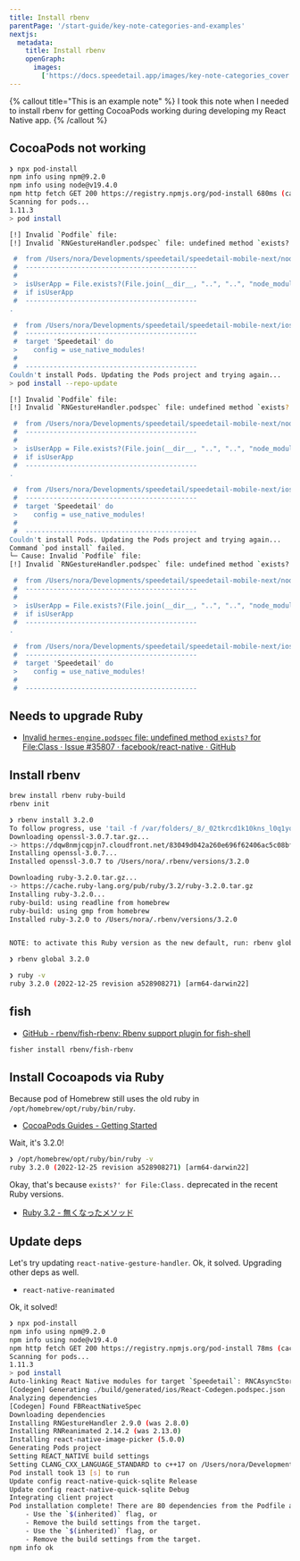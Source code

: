 ```yaml
---
title: Install rbenv
parentPage: '/start-guide/key-note-categories-and-examples'
nextjs:
  metadata:
    title: Install rbenv
    openGraph:
      images:
        ['https://docs.speedetail.app/images/key-note-categories_cover.png']
---
```


{% callout title="This is an example note" %}
I took this note when I needed to install rbenv for getting CocoaPods working during developing my React Native app.
{% /callout %}

## CocoaPods not working

```sh
❯ npx pod-install
npm info using npm@9.2.0
npm info using node@v19.4.0
npm http fetch GET 200 https://registry.npmjs.org/pod-install 680ms (cache revalidated)
Scanning for pods...
1.11.3
> pod install

[!] Invalid `Podfile` file:
[!] Invalid `RNGestureHandler.podspec` file: undefined method `exists?' for File:Class.

 #  from /Users/nora/Developments/speedetail/speedetail-mobile-next/node_modules/react-native-gesture-handler/RNGestureHandler.podspec:5
 #  -------------------------------------------
 #
 >  isUserApp = File.exists?(File.join(__dir__, "..", "..", "node_modules", "react-native", "package.json"))
 #  if isUserApp
 #  -------------------------------------------
.

 #  from /Users/nora/Developments/speedetail/speedetail-mobile-next/ios/Podfile:8
 #  -------------------------------------------
 #  target 'Speedetail' do
 >    config = use_native_modules!
 #
 #  -------------------------------------------
Couldn't install Pods. Updating the Pods project and trying again...
> pod install --repo-update

[!] Invalid `Podfile` file:
[!] Invalid `RNGestureHandler.podspec` file: undefined method `exists?' for File:Class.

 #  from /Users/nora/Developments/speedetail/speedetail-mobile-next/node_modules/react-native-gesture-handler/RNGestureHandler.podspec:5
 #  -------------------------------------------
 #
 >  isUserApp = File.exists?(File.join(__dir__, "..", "..", "node_modules", "react-native", "package.json"))
 #  if isUserApp
 #  -------------------------------------------
.

 #  from /Users/nora/Developments/speedetail/speedetail-mobile-next/ios/Podfile:8
 #  -------------------------------------------
 #  target 'Speedetail' do
 >    config = use_native_modules!
 #
 #  -------------------------------------------
Couldn't install Pods. Updating the Pods project and trying again...
Command `pod install` failed.
└─ Cause: Invalid `Podfile` file:
[!] Invalid `RNGestureHandler.podspec` file: undefined method `exists?' for File:Class.

 #  from /Users/nora/Developments/speedetail/speedetail-mobile-next/node_modules/react-native-gesture-handler/RNGestureHandler.podspec:5
 #  -------------------------------------------
 #
 >  isUserApp = File.exists?(File.join(__dir__, "..", "..", "node_modules", "react-native", "package.json"))
 #  if isUserApp
 #  -------------------------------------------
.

 #  from /Users/nora/Developments/speedetail/speedetail-mobile-next/ios/Podfile:8
 #  -------------------------------------------
 #  target 'Speedetail' do
 >    config = use_native_modules!
 #
 #  -------------------------------------------
```

## Needs to upgrade Ruby

- [Invalid `hermes-engine.podspec` file: undefined method `exists?` for File:Class · Issue #35807 · facebook/react-native · GitHub](https://github.com/facebook/react-native/issues/35807)

## Install rbenv

```sh
brew install rbenv ruby-build
rbenv init
```

```sh
❯ rbenv install 3.2.0
To follow progress, use 'tail -f /var/folders/_8/_02tkrcd1k10kns_l0q1yqmm0000gn/T/ruby-build.20230119110619.5472.log' or pass --verbose
Downloading openssl-3.0.7.tar.gz...
-> https://dqw8nmjcqpjn7.cloudfront.net/83049d042a260e696f62406ac5c08bf706fd84383f945cf21bd61e9ed95c396e
Installing openssl-3.0.7...
Installed openssl-3.0.7 to /Users/nora/.rbenv/versions/3.2.0

Downloading ruby-3.2.0.tar.gz...
-> https://cache.ruby-lang.org/pub/ruby/3.2/ruby-3.2.0.tar.gz
Installing ruby-3.2.0...
ruby-build: using readline from homebrew
ruby-build: using gmp from homebrew
Installed ruby-3.2.0 to /Users/nora/.rbenv/versions/3.2.0


NOTE: to activate this Ruby version as the new default, run: rbenv global 3.2.0

❯ rbenv global 3.2.0

❯ ruby -v
ruby 3.2.0 (2022-12-25 revision a528908271) [arm64-darwin22]
```

## fish

- [GitHub - rbenv/fish-rbenv: Rbenv support plugin for fish-shell](https://github.com/rbenv/fish-rbenv)

```sh
fisher install rbenv/fish-rbenv
```

## Install Cocoapods via Ruby

Because pod of Homebrew still uses the old ruby in `/opt/homebrew/opt/ruby/bin/ruby`.

- [CocoaPods Guides - Getting Started](https://guides.cocoapods.org/using/getting-started.html)

Wait, it's 3.2.0!

```sh
❯ /opt/homebrew/opt/ruby/bin/ruby -v
ruby 3.2.0 (2022-12-25 revision a528908271) [arm64-darwin22]
```

Okay, that's because `exists?' for File:Class.` deprecated in the recent Ruby versions.

- [Ruby 3.2 - 無くなったメソッド](https://zenn.dev/tmtms/articles/202212-ruby32-5)

## Update deps

Let's try updating `react-native-gesture-handler`.
Ok, it solved. Upgrading other deps as well.

- `react-native-reanimated`

Ok, it solved!

```sh
❯ npx pod-install
npm info using npm@9.2.0
npm info using node@v19.4.0
npm http fetch GET 200 https://registry.npmjs.org/pod-install 78ms (cache revalidated)
Scanning for pods...
1.11.3
> pod install
Auto-linking React Native modules for target `Speedetail`: RNCAsyncStorage, RNCClipboard, RNDeviceInfo, RNFS, RNGestureHandler, RNReactNativeHapticFeedback, RNReanimated, RNSVG, RNScreens, react-native-aes-gcm-crypto, react-native-aes-gcm-simple, react-native-get-random-values, react-native-image-picker, react-native-japanese-tokenizer, react-native-mmkv, react-native-quick-base64, react-native-quick-md5, react-native-quick-sqlite, react-native-safe-area-context, react-native-simple-crypto, and react-native-webview
[Codegen] Generating ./build/generated/ios/React-Codegen.podspec.json
Analyzing dependencies
[Codegen] Found FBReactNativeSpec
Downloading dependencies
Installing RNGestureHandler 2.9.0 (was 2.8.0)
Installing RNReanimated 2.14.2 (was 2.13.0)
Installing react-native-image-picker (5.0.0)
Generating Pods project
Setting REACT_NATIVE build settings
Setting CLANG_CXX_LANGUAGE_STANDARD to c++17 on /Users/nora/Developments/speedetail/speedetail-mobile-next/ios/Speedetail.xcodeproj
Pod install took 13 [s] to run
Update config react-native-quick-sqlite Release
Update config react-native-quick-sqlite Debug
Integrating client project
Pod installation complete! There are 80 dependencies from the Podfile and 72 total pods installed.
    - Use the `$(inherited)` flag, or
    - Remove the build settings from the target.
    - Use the `$(inherited)` flag, or
    - Remove the build settings from the target.
npm info ok
```
